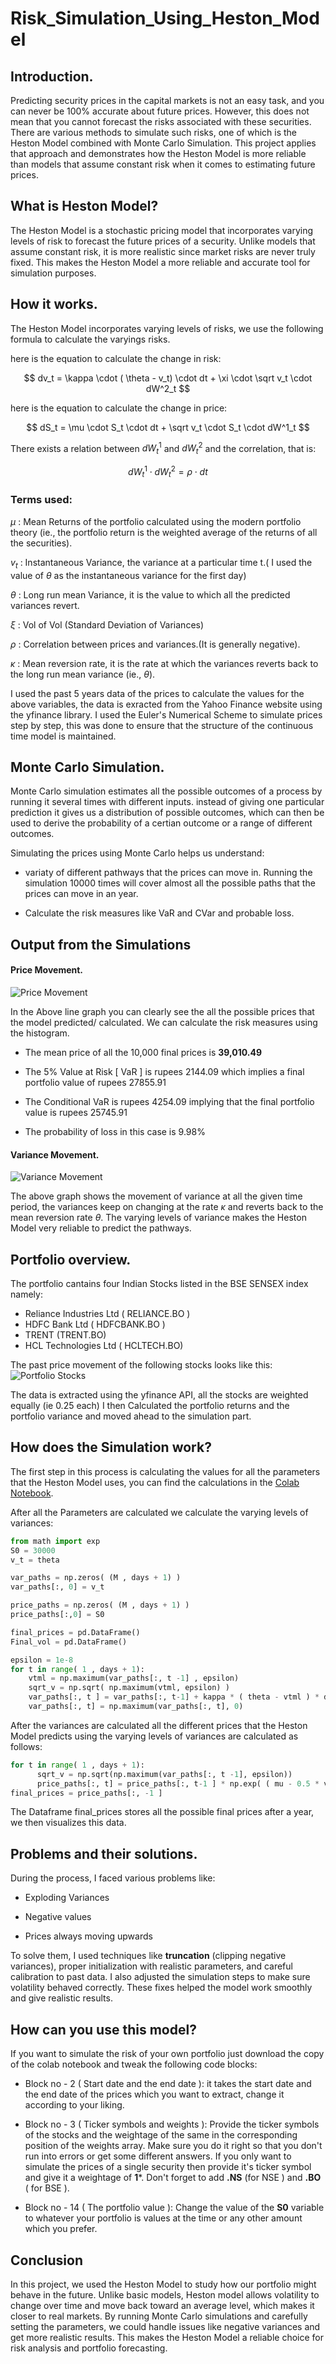 # Risk_Simulation_Using_Heston_Model

## Introduction.

Predicting security prices in the capital markets is not an easy task, and you can never be 100% accurate about future prices. However, this does not mean that you cannot forecast the risks associated with these securities. There are various methods to simulate such risks, one of which is the Heston Model combined with Monte Carlo Simulation. This project applies that approach and demonstrates how the Heston Model is more reliable than models that assume constant risk when it comes to estimating future prices.

## What is Heston Model?

The Heston Model is a stochastic pricing model that incorporates varying levels of risk to forecast the future prices of a security. Unlike models that assume constant risk, it is more realistic since market risks are never truly fixed. This makes the Heston Model a more reliable and accurate tool for simulation purposes.

## How it works.

The Heston Model incorporates varying levels of risks, we use the following formula to calculate the varyings risks.

here is the equation to calculate the change in risk:

$$
dv_t = \kappa \cdot ( \theta - v_t) \cdot dt + \xi \cdot \sqrt v_t \cdot dW^2_t
$$

here is the equation to calculate the change in price:

$$
dS_t = \mu \cdot S_t \cdot dt + \sqrt v_t \cdot S_t \cdot dW^1_t
$$

There exists a relation between $dW^1_t$ and $dW^2_t$ and the correlation, that is:

$$
dW^1_t \cdot dW^2_t = \rho \cdot dt
$$

### Terms used:

$\mu$ : Mean Returns of the portfolio calculated using the modern portfolio theory (ie., the portfolio return is the weighted average of the returns of all the securities).

$v_t$ : Instantaneous Variance, the variance at a particular time t.( I used the value of $\theta$ as the instantaneous variance for the first day)

$\theta$ : Long run mean Variance, it is the value to which all the predicted variances revert.

$\xi$ : Vol of Vol (Standard Deviation of Variances)

$\rho$ : Correlation between prices and variances.(It is generally negative).

$\kappa$ : Mean reversion rate, it is the rate at which the variances reverts back to the long run mean variance (ie., $\theta$).

I used the past 5 years data of the prices to calculate the values for the above variables, the data is exracted from the Yahoo Finance website using the yfinance library.
I used the Euler's Numerical Scheme to simulate prices step by step, this was done to ensure that the structure of the continuous time model is maintained.

## Monte Carlo Simulation.

Monte Carlo simulation estimates all the possible outcomes of a process by running it several times with different inputs. instead of giving one particular prediction it gives us a distribution of possible outcomes, which can then be used to derive the probability of a certian outcome or a range of different outcomes.

Simulating the prices using Monte Carlo helps us understand:

- variaty of different pathways that the prices can move in. Running the simulation 10000 times will cover almost all the possible paths that the prices can move in an year.

- Calculate the risk measures like VaR and CVar and probable loss.

## Output from the Simulations

#### Price Movement.

![Price Movement](/Graphs/Price%20Movement.png)

In the Above line graph you can clearly see the all the possible prices that the model predicted/ calculated. We can calculate the risk measures using the histogram.

- The mean price of all the 10,000 final prices is **39,010.49**

- The 5% Value at Risk [ VaR ] is rupees 2144.09 which implies a final portfolio value of rupees 27855.91

- The Conditional VaR is rupees 4254.09 implying that the final portfolio value is rupees 25745.91

- The probability of loss in this case is 9.98%

#### Variance Movement.

![Variance Movement](/Graphs/Variance%20Movement.png)

The above graph shows the movement of variance at all the given time period, the variances keep on changing at the rate $\kappa$ and reverts back to the mean reversion rate $\theta$.
The varying levels of variance makes the Heston Model very reliable to predict the pathways.

## Portfolio overview.
The portfolio cantains four Indian Stocks listed in the BSE SENSEX index namely:
- Reliance Industries Ltd ( RELIANCE.BO )
- HDFC Bank Ltd ( HDFCBANK.BO )
- TRENT (TRENT.BO)
- HCL Technologies Ltd ( HCLTECH.BO)

The past price movement of the following stocks looks like this:
![Portfolio Stocks](/Graphs/Stocks.png)

The data is extracted using the yfinance API, all the stocks are weighted equally (ie 0.25 each)
I then Calculated the portfolio returns and the portfolio variance and moved ahead to the simulation part.

## How does the Simulation work?

The first step in this process is calculating the values for all the parameters that the Heston Model uses, you can find the calculations in the [Colab Notebook](/Portfolio_Heston_Model.ipynb).

After all the Parameters are calculated we calculate the varying levels of variances:

```py
from math import exp
S0 = 30000
v_t = theta

var_paths = np.zeros( (M , days + 1) )
var_paths[:, 0] = v_t

price_paths = np.zeros( (M , days + 1) )
price_paths[:,0] = S0

final_prices = pd.DataFrame()
Final_vol = pd.DataFrame()

epsilon = 1e-8
for t in range( 1 , days + 1):
    vtml = np.maximum(var_paths[:, t -1] , epsilon)
    sqrt_v = np.sqrt( np.maximum(vtml, epsilon) )
    var_paths[:, t ] = var_paths[:, t-1] + kappa * ( theta - vtml ) * dt + Xi * sqrt_v * Z2[:, t-1] * np.sqrt(dt)
    var_paths[:, t] = np.maximum(var_paths[:, t], 0)
```

After the variances are calculated all the different prices that the Heston Model predicts using the varying levels of variances are calculated as follows:

```py
for t in range( 1 , days + 1):
      sqrt_v = np.sqrt(np.maximum(var_paths[:, t -1], epsilon))
      price_paths[:, t] = price_paths[:, t-1 ] * np.exp( ( mu - 0.5 * var_paths[:, t-1 ]) * dt + Z1[:, t-1] * sqrt_v * np.sqrt(dt) )
final_prices = price_paths[:, -1 ]
```

The Dataframe final_prices stores all the possible final prices after a year, we then visualizes this data.

## Problems and their solutions.

During the process, I faced various problems like:

- Exploding Variances

- Negative values

- Prices always moving upwards

To solve them, I used techniques like **truncation** (clipping negative variances), proper initialization with realistic parameters, and careful calibration to past data. I also adjusted the simulation steps to make sure volatility behaved correctly. These fixes helped the model work smoothly and give realistic results.

## How can you use this model?
If you want to simulate the risk of your own portfolio just download the copy of the colab notebook and tweak the following code blocks:

- Block no - 2 ( Start date and the end date ): it takes the start date and the end date of the prices which you want to extract, change it according to your liking.

- Block no - 3 ( Ticker symbols and weights ): Provide the ticker symbols of the stocks and the weightage of the same in the corresponding position of the weights array. Make sure you do it right so that you don't run into errors or get some different answers. If you only want to simulate the prices of a single security then provide it's ticker symbol and give it a weightage of **1***. Don't forget to add **.NS** (for NSE ) and **.BO** ( for BSE ).

- Block no - 14 ( The portfolio value ): Change the value of the **S0** variable to whatever your portfolio is values at the time or any other amount which you prefer.

## Conclusion

In this project, we used the Heston Model to study how our portfolio might behave in the future. Unlike basic models, Heston model allows volatility to change over time and move back toward an average level, which makes it closer to real markets. By running Monte Carlo simulations and carefully setting the parameters, we could handle issues like negative variances and get more realistic results. This makes the Heston Model a reliable choice for risk analysis and portfolio forecasting.
